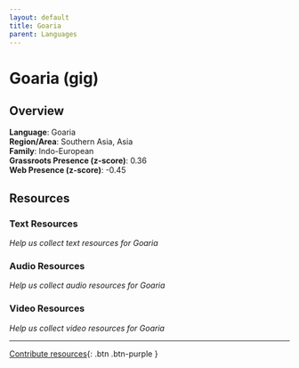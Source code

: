 ```yaml
---
layout: default
title: Goaria
parent: Languages
---
```


# Goaria (gig)

## Overview

**Language**: Goaria  
**Region/Area**: Southern Asia, Asia  
**Family**: Indo-European  
**Grassroots Presence (z-score)**: 0.36  
**Web Presence (z-score)**: -0.45  

## Resources

### Text Resources
*Help us collect text resources for Goaria*

### Audio Resources
*Help us collect audio resources for Goaria*

### Video Resources
*Help us collect video resources for Goaria*

---

[Contribute resources](https://forms.office.com/e/1SfLJx3u1r){: .btn .btn-purple }
